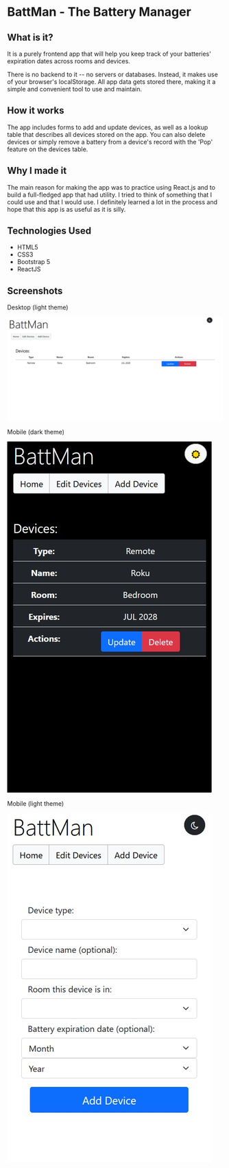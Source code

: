 # BattMan - The Battery Manager

## What is it?

It is a purely frontend app that will help you keep track of your batteries' expiration dates across rooms and devices.

There is no backend to it -- no servers or databases. Instead, it makes use of your browser's localStorage. All app data gets stored there, making it a simple and convenient tool to use and maintain.

## How it works

The app includes forms to add and update devices, as well as a lookup table that describes all devices stored on the app. You can also delete devices or simply remove a battery from a device's record with the 'Pop' feature on the devices table.

## Why I made it

The main reason for making the app was to practice using React.js and to build a full-fledged app that had utility.
I tried to think of something that I could use and that I would use.
I definitely learned a lot in the process and hope that this app is as useful as it is silly.

## Technologies Used

- HTML5
- CSS3
- Bootstrap 5
- ReactJS

## Screenshots

Desktop (light theme)

![Desktop view](./images/screenshot-desktop.jpg?raw=true)

Mobile (dark theme)

![Mobile view](./images/screenshot-mobile-1.jpg?raw=true)

Mobile (light theme)

![Mobile view](./images/screenshot-mobile-2.jpg?raw=true)